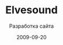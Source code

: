 ---
title: Elvesound
subtitle: Разработка сайта
layout: default
modal-id: 26
date: 2009-09-20
img: elvesound.png
thumbnail: elvesound-thumbnail.png
alt: image-alt
project-date: Август 2009
client: Студия звука Elvesound
category: Разработка сайта
description: Группа незадачливых музыкантов решили открыть возможность распространять свои работы через Интернет. Для этого был создан сайт и выложена библиотека уже подготовленных для продажи звукозаписей. Сайт работал на CMS Joomla.

---